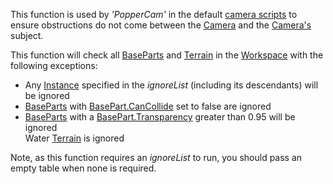 This function is used by _'PopperCam'_ in the default [camera scripts](http://robloxdev.com/articles/Movement-and-camera-controls) to ensure obstructions do not come between the [Camera](https://developer.roblox.com/en-us/api-reference/class/Camera) and the [Camera's](https://developer.roblox.com/en-us/api-reference/class/Camera) subject.

This function will check all [BaseParts](https://developer.roblox.com/en-us/api-reference/class/BasePart) and [Terrain](https://developer.roblox.com/en-us/api-reference/class/Terrain) in the [Workspace](https://developer.roblox.com/en-us/api-reference/class/Workspace) with the following exceptions:

*   Any [Instance](https://developer.roblox.com/en-us/api-reference/class/Instance) specified in the _ignoreList_ (including its descendants) will be ignored
*   [BaseParts](https://developer.roblox.com/en-us/api-reference/class/BasePart) with [BasePart.CanCollide](https://developer.roblox.com/en-us/api-reference/property/BasePart/CanCollide) set to false are ignored
*   [BaseParts](https://developer.roblox.com/en-us/api-reference/class/BasePart) with a [BasePart.Transparency](https://developer.roblox.com/en-us/api-reference/property/BasePart/Transparency) greater than 0.95 will be ignored  
    Water [Terrain](https://developer.roblox.com/en-us/api-reference/class/Terrain) is ignored

Note, as this function requires an _ignoreList_ to run, you should pass an empty table when none is required.